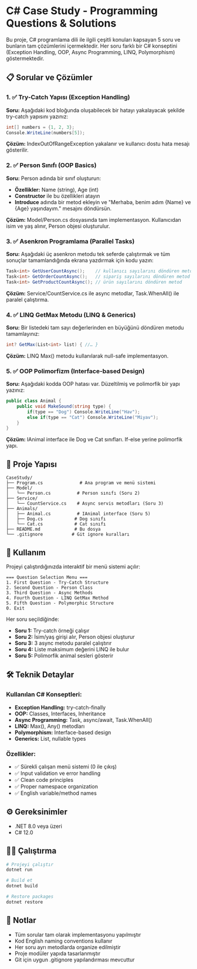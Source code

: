 # C# Case Study - Programming Questions & Solutions

Bu proje, C# programlama dili ile ilgili çeşitli konuları kapsayan 5 soru ve bunların tam çözümlerini içermektedir. Her soru farklı bir C# konseptini (Exception Handling, OOP, Async Programming, LINQ, Polymorphism) göstermektedir.

## 📋 Sorular ve Çözümler

### 1. ✅ Try-Catch Yapısı (Exception Handling)
**Soru:** Aşağıdaki kod bloğunda oluşabilecek bir hatayı yakalayacak şekilde try-catch yapısını yazınız:
```csharp
int[] numbers = {1, 2, 3}; 
Console.WriteLine(numbers[5]);
```

**Çözüm:** IndexOutOfRangeException yakalanır ve kullanıcı dostu hata mesajı gösterilir.

### 2. ✅ Person Sınıfı (OOP Basics)
**Soru:** Person adında bir sınıf oluşturun:
- **Özellikler:** Name (string), Age (int)
- **Constructor** ile bu özellikleri atayın
- **Introduce** adında bir metod ekleyin ve "Merhaba, benim adım {Name} ve {Age} yaşındayım." mesajını döndürsün.

**Çözüm:** Model/Person.cs dosyasında tam implementasyon. Kullanıcıdan isim ve yaş alınır, Person objesi oluşturulur.

### 3. ✅ Asenkron Programlama (Parallel Tasks)
**Soru:** Aşağıdaki üç asenkron metodu tek seferde çalıştırmak ve tüm sonuçlar tamamlandığında ekrana yazdırmak için kodu yazın:
```csharp
Task<int> GetUserCountAsync();    // kullanıcı sayılarını döndüren metod
Task<int> GetOrderCountAsync();   // sipariş sayılarını döndüren metod
Task<int> GetProductCountAsync(); // ürün sayılarını döndüren metod
```

**Çözüm:** Service/CountService.cs ile async metodlar, Task.WhenAll() ile paralel çalıştırma.

### 4. ✅ LINQ GetMax Metodu (LINQ & Generics)
**Soru:** Bir listedeki tam sayı değerlerinden en büyüğünü döndüren metodu tamamlayınız:
```csharp
int? GetMax(List<int> list) { //… }
```

**Çözüm:** LINQ Max() metodu kullanılarak null-safe implementasyon.

### 5. ✅ OOP Polimorfizm (Interface-based Design)
**Soru:** Aşağıdaki kodda OOP hatası var. Düzeltilmiş ve polimorfik bir yapı yazınız:
```csharp
public class Animal { 
    public void MakeSound(string type) { 
        if(type == "Dog") Console.WriteLine("Hav"); 
        else if(type == "Cat") Console.WriteLine("Miyav"); 
    } 
}
```

**Çözüm:** IAnimal interface ile Dog ve Cat sınıfları. If-else yerine polimorfik yapı.

## 📁 Proje Yapısı

```
CaseStudy/
├── Program.cs              # Ana program ve menü sistemi
├── Model/
│   └── Person.cs          # Person sınıfı (Soru 2)
├── Service/
│   └── CountService.cs    # Async servis metodları (Soru 3)
├── Animals/
│   ├── Animal.cs          # IAnimal interface (Soru 5)
│   ├── Dog.cs            # Dog sınıfı
│   └── Cat.cs            # Cat sınıfı
├── README.md             # Bu dosya
└── .gitignore           # Git ignore kuralları
```

## 🚀 Kullanım

Projeyi çalıştırdığınızda interaktif bir menü sistemi açılır:

```
=== Question Selection Menu ===
1. First Question - Try-Catch Structure
2. Second Question - Person Class  
3. Third Question - Async Methods
4. Fourth Question - LINQ GetMax Method
5. Fifth Question - Polymorphic Structure
0. Exit
```

Her soru seçildiğinde:
- **Soru 1:** Try-catch örneği çalışır
- **Soru 2:** İsim/yaş girişi alır, Person objesi oluşturur
- **Soru 3:** 3 async metodu paralel çalıştırır
- **Soru 4:** Liste maksimum değerini LINQ ile bulur
- **Soru 5:** Polimorfik animal sesleri gösterir

## 🛠️ Teknik Detaylar

### Kullanılan C# Konseptleri:
- **Exception Handling:** try-catch-finally
- **OOP:** Classes, Interfaces, Inheritance
- **Async Programming:** Task, async/await, Task.WhenAll()
- **LINQ:** Max(), Any() metodları
- **Polymorphism:** Interface-based design
- **Generics:** List<T>, nullable types

### Özellikler:
- ✅ Sürekli çalışan menü sistemi (0 ile çıkış)
- ✅ Input validation ve error handling
- ✅ Clean code principles
- ✅ Proper namespace organization
- ✅ English variable/method names

## ⚙️ Gereksinimler

- .NET 8.0 veya üzeri
- C# 12.0

## 🏃‍♂️ Çalıştırma

```bash
# Projeyi çalıştır
dotnet run

# Build et
dotnet build

# Restore packages
dotnet restore
```

## 📝 Notlar

- Tüm sorular tam olarak implementasyonu yapılmıştır
- Kod English naming conventions kullanır
- Her soru ayrı metodlarda organize edilmiştir
- Proje modüler yapıda tasarlanmıştır
- Git için uygun .gitignore yapılandırması mevcuttur